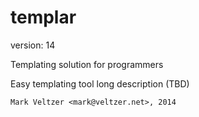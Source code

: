 templar
=======

version: 14

Templating solution for programmers

Easy templating tool long description (TBD)

	Mark Veltzer <mark@veltzer.net>, 2014

